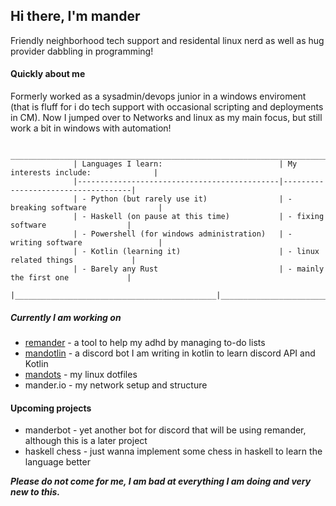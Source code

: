 ## Hi there, I'm mander
Friendly neighborhood tech support and residental linux nerd as well as hug provider dabbling in programming!

#### Quickly about me
Formerly worked as a sysadmin/devops junior in a windows enviroment 
(that is fluff for i do tech support with occasional scripting and deployments in CM). Now I jumped over to 
Networks and linux as my main focus, but still work a bit in windows with automation!

                  ____________________________________________________________________________________
                  | Languages I learn:                          | My interests include:              |
                  |---------------------------------------------|------------------------------------|
                  | - Python (but rarely use it)                | - breaking software                |
                  | - Haskell (on pause at this time)           | - fixing software                  |
                  | - Powershell (for windows administration)   | - writing software                 |
                  | - Kotlin (learning it)                      | - linux related things             |
                  | - Barely any Rust                           | - mainly the first one             |
                  |_____________________________________________|____________________________________|
                 
                 
##### Currently I am working on
- [remander](https://github.com/manderio/remande.rs) - a tool to help my adhd by managing to-do lists
- [mandotlin](https://github.com/manderio/mandotlin) - a discord bot I am writing in kotlin to learn discord API and Kotlin
- [mandots](https://github.com/manderio/mandots) - my linux dotfiles
- mander.io - my network setup and structure

#### Upcoming projects

- manderbot - yet another bot for discord that will be using remander, although this is a later project
- haskell chess - just wanna implement some chess in haskell to learn the language better 

_**Please do not come for me, I am bad at everything I am doing and very new to this.**_
